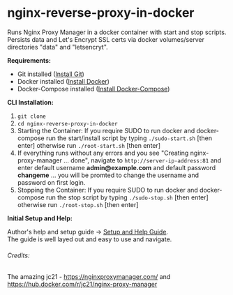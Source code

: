 # nginx-reverse-proxy-in-docker

Runs Nginx Proxy Manager in a docker container with start and stop scripts.  Persists data and Let's Encrypt SSL certs via docker volumes/server directories "data" and "letsencryt".

**Requirements:**

* Git installed ([Install Git](https://git-scm.com/book/en/v2/Getting-Started-Installing-Git))
* Docker installed ([Install Docker](https://docs.docker.com/get-docker/))
* Docker-Compose installed ([Install Docker-Compose](https://docs.docker.com/compose/install/))

**CLI Installation:**

1. `git clone `
2. `cd nginx-reverse-proxy-in-docker`
3. Starting the Container:  If you require SUDO to run docker and docker-compose run the start/install script by typing `./sudo-start.sh` [then enter] otherwise run `./root-start.sh` [then enter]
4. If everything runs without any errors and you see "Creating nginx-proxy-manager ... done", navigate to `http://server-ip-address:81` and enter default username **admin&commat;example.com** and default password **changeme** ... you will be promted to change the username and password on first login.
5. Stopping the Container:  If you require SUDO to run docker and docker-compose run the stop script by typing `./sudo-stop.sh` [then enter] otherwise run `./root-stop.sh` [then enter]

**Initial Setup and Help:**

Author's help and setup  guide -> [Setup and Help Guide](https://nginxproxymanager.com/guide/#project-goal).  
The guide is well layed out and easy to use and navigate.


  ###### Credits:
  The amazing jc21 - https://nginxproxymanager.com/ and https://hub.docker.com/r/jc21/nginx-proxy-manager
